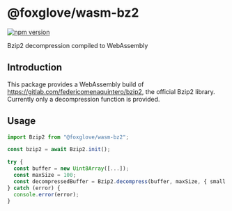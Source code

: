 # @foxglove/wasm-bz2

[![npm version](https://img.shields.io/npm/v/@foxglove/wasm-bz2)](https://www.npmjs.com/package/@foxglove/wasm-bz2)

Bzip2 decompression compiled to WebAssembly

## Introduction

This package provides a WebAssembly build of https://gitlab.com/federicomenaquintero/bzip2, the official Bzip2 library. Currently only a decompression function is provided.

## Usage

```ts
import Bzip2 from "@foxglove/wasm-bz2";

const bzip2 = await Bzip2.init();

try {
  const buffer = new Uint8Array([...]);
  const maxSize = 100;
  const decompressedBuffer = Bzip2.decompress(buffer, maxSize, { small: false });
} catch (error) {
  console.error(error);
}
```
